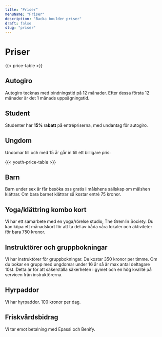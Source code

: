 ```yaml
---
title: "Priser"
menuName: "Priser"
description: "Backa boulder priser"
draft: false
slug: "priser"
---
```


# Priser

{{< price-table >}}

## Autogiro
Autogiro tecknas med bindningstid på 12 månader. Efter dessa första 12 månader är det 1 månads uppsägningstid.

## Student

Studenter har __15% rabatt__ på entrépriserna, med undantag för autogiro.

## Ungdom

Undomar till och med 15 år går in till ett billigare pris:

{{< youth-price-table >}}

## Barn

Barn under sex år får besöka oss gratis i målshens sällskap om målshen klättrar.
Om bara barnet klättrar så kostar entré 75 kronor. 

## Yoga/klättring kombo kort

Vi har ett samarbete med en yoga/rörelse studio, The Gremlin Society. 
Du kan köpa ett månadskort för att ta del av båda våra lokaler och aktiviteter för bara 750 kronor. 

## Instruktörer och gruppbokningar

Vi har instruktörer för gruppbokningar. De kostar 350 kronor per timme. 
Om du bokar en grupp med ungdomar under 16 år så är max antal deltagare 10st. 
Detta är för att säkerställa säkerheten i gymet och en hög kvalité på servicen från instruktörerna.

## Hyrpaddor
Vi har hyrpaddor. 100 kronor per dag. 

## Friskvårdsbidrag
Vi tar emot betalning med Epassi och Benify. 

